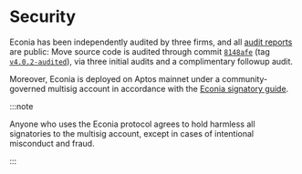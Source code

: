 # Security

Econia has been independently audited by three firms, and all [audit reports] are public:
Move source code is audited through commit [`8148afe`] (tag [`v4.0.2-audited`]), via three initial audits and a complimentary followup audit.

Moreover, Econia is deployed on Aptos mainnet under a community-governed multisig account in accordance with the [Econia signatory guide].

:::note

Anyone who uses the Econia protocol agrees to hold harmless all signatories to the multisig account, except in cases of intentional misconduct and fraud.

:::

[audit reports]: https://econia-labs.notion.site/Econia-Audit-Reports-27634e9c7d1249228e2cbc3e705a59c9
[econia signatory guide]: https://econia-labs.notion.site/Aptos-Multisig-v2-and-Econia-v4-A-Signatory-s-Guide-to-On-Chain-Governance-96da99732f744044af6a3eca88a21fac?pvs=4
[`8148afe`]: https://github.com/econia-labs/econia/commit/8148afe8c2fe4a298ef6fa2990d10b813ff0cd54
[`v4.0.2-audited`]: https://github.com/econia-labs/econia/releases/tag/v4.0.2-audited
